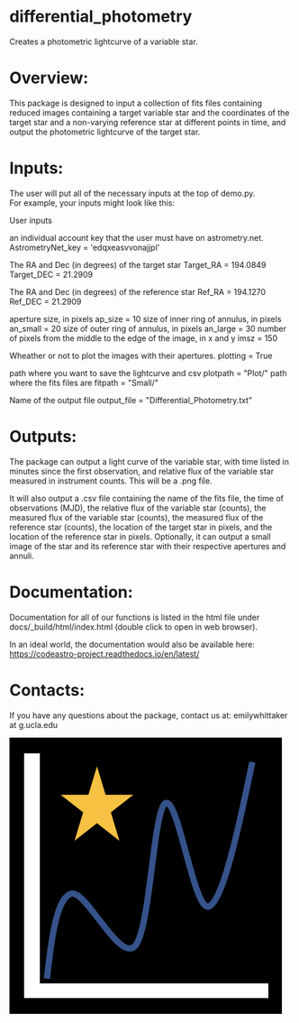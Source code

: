 # differential_photometry

Creates a photometric lightcurve of a variable star.

# Overview:
This package is designed to input a collection of fits files containing 
reduced images containing a target variable star and the coordinates of the 
target star and a non-varying reference star at different points in time, and
output the photometric lightcurve of the target star.  


# Inputs: 
The user will put all of the necessary inputs at the top of demo.py.  
For example, your inputs might look
like this:

User inputs

an individual account key that the user must have on astrometry.net.
AstrometryNet_key = 'edqxeasvvonajjpl'   

The RA and Dec (in degrees) of the target star
Target_RA = 194.0849 
Target_DEC = 21.2909

The RA and Dec (in degrees) of the reference star
Ref_RA = 194.1270
Ref_DEC = 21.2909

aperture size, in pixels
ap_size = 10 
size of inner ring of annulus, in pixels
an_small = 20 
size of outer ring of annulus, in pixels
an_large = 30 
number of pixels from the middle to the edge of the image, in x and y
imsz = 150 

Wheather or not to plot the images with their apertures.
plotting = True

path where you want to save the lightcurve and csv
plotpath = "Plot/" 
path where the fits files are
fitpath = "Small/" 

Name of the output file
output_file = "Differential_Photometry.txt"

# Outputs:
The package can output a light curve of the variable star, with 
time listed in minutes since the first observation, and relative flux 
of the variable star measured in instrument counts.  This will be a 
.png file.

It will also output a .csv file containing the name of the fits file, the 
time of observations (MJD), the relative flux of the variable star (counts), 
the measured flux of the variable star (counts), the measured flux of the 
reference star (counts), the location of the target star in pixels, and the 
location of the reference star in pixels.  Optionally, it can output a small
image of the star and its reference star with their respective apertures and 
annuli.  

# Documentation:
Documentation for all of our functions is listed in the html file under
docs/_build/html/index.html (double click to open in web browser).

In an ideal world, the documentation would also be available here: 
https://codeastro-project.readthedocs.io/en/latest/ 

# Contacts:
If you have any questions about the package, contact us at:
emilywhittaker at g.ucla.edu

![logo](https://github.com/emilywhittaker1/codeastro_project/blob/main/differential_photometry_logo.png?raw=true)
